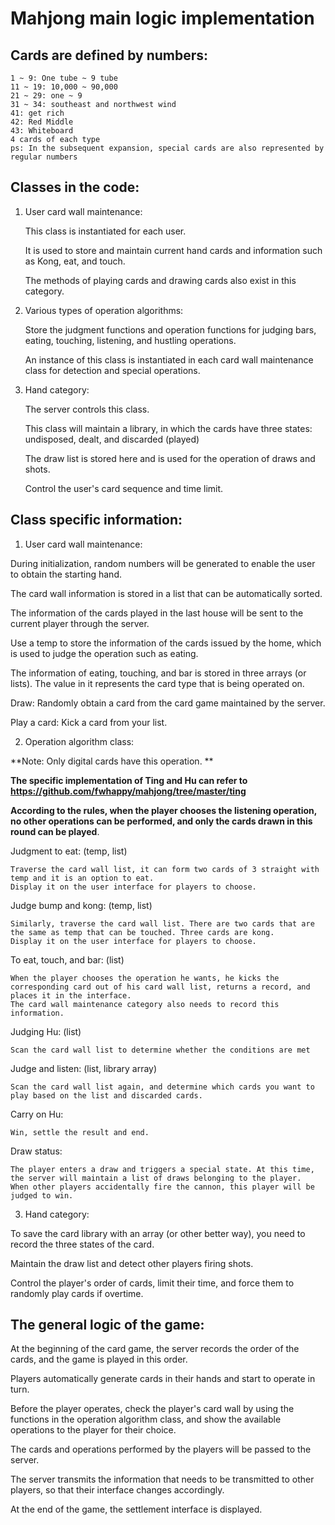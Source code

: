 # Mahjong main logic implementation

## Cards are defined by numbers:

```
1 ~ 9: One tube ~ 9 tube
11 ~ 19: 10,000 ~ 90,000
21 ~ 29: one ~ 9
31 ~ 34: southeast and northwest wind
41: get rich
42: Red Middle
43: Whiteboard
4 cards of each type
ps: In the subsequent expansion, special cards are also represented by regular numbers
```

## Classes in the code:

1. User card wall maintenance:

   This class is instantiated for each user.

   It is used to store and maintain current hand cards and information such as Kong, eat, and touch.

   The methods of playing cards and drawing cards also exist in this category.

2. Various types of operation algorithms:

   Store the judgment functions and operation functions for judging bars, eating, touching, listening, and hustling operations.

   An instance of this class is instantiated in each card wall maintenance class for detection and special operations.

3. Hand category:

   The server controls this class.

   This class will maintain a library, in which the cards have three states: undisposed, dealt, and discarded (played)

   The draw list is stored here and is used for the operation of draws and shots.

   Control the user's card sequence and time limit.

## Class specific information:

1. User card wall maintenance:

During initialization, random numbers will be generated to enable the user to obtain the starting hand.

The card wall information is stored in a list that can be automatically sorted.

The information of the cards played in the last house will be sent to the current player through the server.

Use a temp to store the information of the cards issued by the home, which is used to judge the operation such as eating.

The information of eating, touching, and bar is stored in three arrays (or lists). The value in it represents the card type that is being operated on.

Draw: Randomly obtain a card from the card game maintained by the server.

Play a card: Kick a card from your list.



2. Operation algorithm class:

**Note: Only digital cards have this operation. **

**The specific implementation of Ting and Hu can refer to https://github.com/fwhappy/mahjong/tree/master/ting**

**According to the rules, when the player chooses the listening operation, no other operations can be performed, and only the cards drawn in this round can be played**.

Judgment to eat: (temp, list)

```
Traverse the card wall list, it can form two cards of 3 straight with temp and it is an option to eat.
Display it on the user interface for players to choose.
```

Judge bump and kong: (temp, list)

```
Similarly, traverse the card wall list. There are two cards that are the same as temp that can be touched. Three cards are kong.
Display it on the user interface for players to choose.
```

To eat, touch, and bar: (list)

```
When the player chooses the operation he wants, he kicks the corresponding card out of his card wall list, returns a record, and places it in the interface.
The card wall maintenance category also needs to record this information.
```

Judging Hu: (list)

```
Scan the card wall list to determine whether the conditions are met
```

Judge and listen: (list, library array)

```
Scan the card wall list again, and determine which cards you want to play based on the list and discarded cards.
```

Carry on Hu:

```
Win, settle the result and end.
```

Draw status:

```
The player enters a draw and triggers a special state. At this time, the server will maintain a list of draws belonging to the player.
When other players accidentally fire the cannon, this player will be judged to win.
```



3. Hand category:

To save the card library with an array (or other better way), you need to record the three states of the card.

Maintain the draw list and detect other players firing shots.

Control the player's order of cards, limit their time, and force them to randomly play cards if overtime.



## The general logic of the game:

At the beginning of the card game, the server records the order of the cards, and the game is played in this order.

Players automatically generate cards in their hands and start to operate in turn.

Before the player operates, check the player's card wall by using the functions in the operation algorithm class, and show the available operations to the player for their choice.

The cards and operations performed by the players will be passed to the server.

The server transmits the information that needs to be transmitted to other players, so that their interface changes accordingly.

At the end of the game, the settlement interface is displayed.